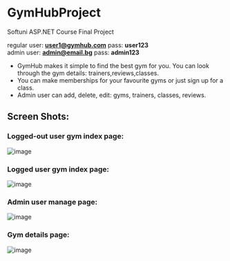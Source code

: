 # GymHubProject
Softuni ASP.NET Course Final  Project


regular user: **user1@gymhub.com** pass: **user123**    
admin user: **admin@email.bg** pass: **admin123** 


* GymHub makes it simple to find the best gym for you. You can look through the gym details: trainers,reviews,classes.
* You can make memberships for your favourite gyms or just sign up for a class.
* Admin user can add, delete, edit: gyms, trainers, classes, reviews.


## Screen Shots:

### Logged-out user gym index page:
![image](https://github.com/user-attachments/assets/fb57de61-cca7-40ac-a2e2-68b9cbcfbbaf)

### Logged user gym index page:
![image](https://github.com/user-attachments/assets/e661016d-fc27-4bf5-a826-60c5ae25f39c)

### Admin user manage page:
![image](https://github.com/user-attachments/assets/a3b3be2f-aba1-4715-b6ec-fb7596496eaf)

### Gym details page:
![image](https://github.com/user-attachments/assets/3e79852a-edfb-4e3e-bdfc-a1e6e41d2330)


